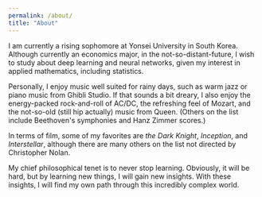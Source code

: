 ```yaml
---
permalink: /about/
title: "About"
---
```




I am currently a rising sophomore at Yonsei University in South Korea. Although currently an economics major, in the not-so-distant-future, I wish to study about deep learning and neural networks, given my interest in applied mathematics, including statistics. 

Personally, I enjoy music well suited for rainy days, such as warm jazz or piano music from Ghibli Studio. If that sounds a bit dreary, I also enjoy the energy-packed rock-and-roll of AC/DC, the refreshing feel of Mozart, and the not-so-old (still hip actually) music from Queen. (Others on the list include Beethoven's symphonies and Hanz Zimmer scores.) 

In terms of film, some of my favorites are *the Dark Knight*, *Inception*, and *Interstellar*, although there are many others on the list not directed by Christopher Nolan. 

My chief philosophical tenet is to never stop learning. Obviously, it will be hard, but by learning new things, I will gain new insights. With these insights, I will find my own path through this incredibly complex world. 
